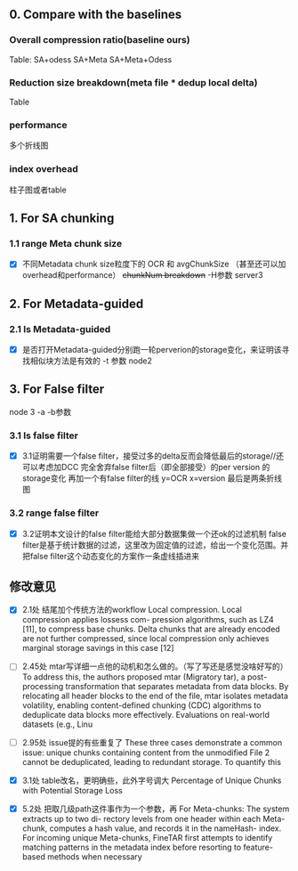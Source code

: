 

## 0. Compare with the baselines
### Overall compression ratio(baseline ours)
Table:
SA+odess SA+Meta SA+Meta+Odess
### Reduction size breakdown(meta file \* dedup local delta)
Table
### performance
多个折线图
### index overhead
柱子图或者table

## 1. For SA chunking
### 1.1 range Meta chunk size
- [x] 不同Metadata chunk size粒度下的
OCR 和 avgChunkSize （甚至还可以加overhead和performance）
~~chunkNum breakdown~~
-H参数 server3
## 2. For Metadata-guided
### 2.1 Is Metadata-guided
- [x] 是否打开Metadata-guided分别跑一轮perverion的storage变化，来证明该寻找相似块方法是有效的
-t 参数 node2
## 3. For False filter

node 3 -a -b参数
### 3.1 Is false filter
- [x] 3.1证明需要一个false filter，接受过多的delta反而会降低最后的storage//还可以考虑加DCC
完全舍弃false filter后（即全部接受）的per version 的 storage变化
再加一个有false filter的线
y=OCR
x=version
最后是两条折线图
### 3.2 range false filter
- [x] 3.2证明本文设计的false filter能给大部分数据集做一个还ok的过滤机制
false filter是基于统计数据的过滤，这里改为固定值的过滤，给出一个变化范围。并把false filter这个动态变化的方案作一条虚线插进来



## 修改意见
- [x] 2.1处 结尾加个传统方法的workflow
Local compression. Local compression applies lossess com-
pression algorithms, such as LZ4 [11], to compress base
chunks. Delta chunks that are already encoded are not further
compressed, since local compression only achieves marginal
storage savings in this case [12]

- [ ] 2.45处 mtar写详细一点他的动机和怎么做的。（写了写还是感觉没啥好写的）
To address this, the authors proposed mtar (Migratory tar),
a post-processing transformation that separates metadata from
data blocks. By relocating all header blocks to the end of the
file, mtar isolates metadata volatility, enabling content-defined
chunking (CDC) algorithms to deduplicate data blocks more
effectively. Evaluations on real-world datasets (e.g., Linu

- [ ] 2.95处 issue提的有些重复了
These three cases demonstrate a common issue: unique
chunks containing content from the unmodified File 2 cannot
be deduplicated, leading to redundant storage. To quantify this

- [x] 3.1处 table改名，更明确些，此外字号调大
 Percentage of Unique Chunks with Potential Storage Loss

- [x] 5.2处 把取几级path这件事作为一个参数，再
For Meta-chunks: The system extracts up to two di-
rectory levels from one header within each Meta-chunk,
computes a hash value, and records it in the nameHash-
index. For incoming unique Meta-chunks, FineTAR first
attempts to identify matching patterns in the metadata
index before resorting to feature-based methods when
necessary